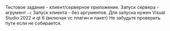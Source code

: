 Тестовое задание - клиент/серверное приложение.
Запуск сервера - агрумент `-c`
Запуск клиента - без аргументов.
Для запуска нужен Visual Studio 2022 и qt 6 (включая vc плагин и пакет)
Не забудьте проверить пути если не собирается.
